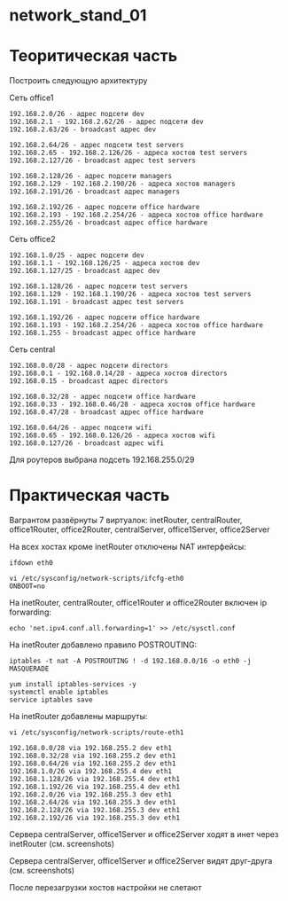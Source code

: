 # network_stand_01

# Теоритическая часть

Построить следующую архитектуру

Сеть office1

    192.168.2.0/26 - адрес подсети dev
    192.168.2.1 - 192.168.2.62/26 - адрес подсети dev
    192.168.2.63/26 - broadcast адрес dev

    192.168.2.64/26 - адрес подсети test servers
    192.168.2.65 - 192.168.2.126/26 - адреса хостов test servers
    192.168.2.127/26 - broadcast адрес test servers

    192.168.2.128/26 - адрес подсети managers
    192.168.2.129 - 192.168.2.190/26 - адреса хостов managers
    192.168.2.191/26 - broadcast адрес managers
    
    192.168.2.192/26 - адрес подсети office hardware
    192.168.2.193 - 192.168.2.254/26 - адреса хостов office hardware
    192.168.2.255/26 - broadcast адрес office hardware

Сеть office2

    192.168.1.0/25 - адрес подсети dev
    192.168.1.1 - 192.168.126/25 - адреса хостов dev
    192.168.1.127/25 - broadcast адрес dev

    192.168.1.128/26 - адрес подсети test servers
    192.168.1.129 - 192.168.1.190/26 - адреса хостов test servers
    192.168.1.191 - broadcast адрес test servers

    192.168.1.192/26 - адрес подсети office hardware
    192.168.1.193 - 192.168.2.254/26 - адреса хостов office hardware
    192.168.1.255 - broadcast адрес office hardware

Сеть central

    192.168.0.0/28 - адрес подсети directors
    192.168.0.1 - 192.168.0.14/28 - адреса хостов directors
    192.168.0.15 - broadcast адрес directors

    192.168.0.32/28 - адрес подсети office hardware
    192.168.0.33 - 192.168.0.46/28 - адреса хостов office hardware
    192.168.0.47/28 - broadcast адрес office hardware
    
    192.168.0.64/26 - адрес подсети wifi
    192.168.0.65 - 192.168.0.126/26 - адреса хостов wifi
    192.168.0.127/26 - broadcast адрес wifi

Для роутеров выбрана подсеть 192.168.255.0/29

# Практическая часть

Вагрантом развёрнуты 7 виртуалок: inetRouter, centralRouter, office1Router, office2Router, centralServer, office1Server, office2Server

На всех хостах кроме inetRouter отключены NAT интерфейсы:

`ifdown eth0`

```
vi /etc/sysconfig/network-scripts/ifcfg-eth0
ONBOOT=no
```

На inetRouter, centralRouter, office1Router и office2Router включен ip forwarding:

`echo 'net.ipv4.conf.all.forwarding=1' >> /etc/sysctl.conf`

На inetRouter добавлено правило POSTROUTING:

`iptables -t nat -A POSTROUTING ! -d 192.168.0.0/16 -o eth0 -j MASQUERADE`

```
yum install iptables-services -y
systemctl enable iptables
service iptables save
```

На inetRouter добавлены маршруты:

`vi /etc/sysconfig/network-scripts/route-eth1`

```
192.168.0.0/28 via 192.168.255.2 dev eth1
192.168.0.32/28 via 192.168.255.2 dev eth1
192.168.0.64/26 via 192.168.255.2 dev eth1
192.168.1.0/26 via 192.168.255.4 dev eth1
192.168.1.128/26 via 192.168.255.4 dev eth1
192.168.1.192/26 via 192.168.255.4 dev eth1
192.168.2.0/26 via 192.168.255.3 dev eth1
192.168.2.64/26 via 192.168.255.3 dev eth1
192.168.2.128/26 via 192.168.255.3 dev eth1
192.168.2.192/26 via 192.168.255.3 dev eth1
```

Сервера centralServer, office1Server и office2Server ходят в инет через inetRouter (см. screenshots)

Сервера centralServer, office1Server и office2Server видят друг-друга (см. screenshots)

После перезагрузки хостов настройки не слетают
